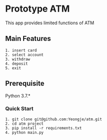 # Prototype ATM
This app provides limited functions of ATM

## Main Features
    1. insert card
    2. select account
    3. withdraw
    4. deposit
    5. exit


## Prerequisite
Python 3.7.*

### Quick Start 

    1. git clone git@github.com:Yeongje/atm.git
    2. cd atm project
    3. pip install -r requirements.txt
    4. python main.py